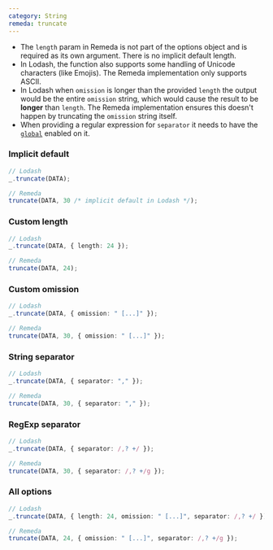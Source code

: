 ```yaml
---
category: String
remeda: truncate
---
```


- The `length` param in Remeda is not part of the options object and is required
  as its own argument. There is no implicit default length.
- In Lodash, the function also supports some handling of Unicode characters
  (like Emojis). The Remeda implementation only supports ASCII.
- In Lodash when `omission` is longer than the provided `length` the output
  would be the entire `omission` string, which would cause the result to be
  **longer** than `length`. The Remeda implementation ensures this doesn't
  happen by truncating the `omission` string itself.
- When providing a regular expression for `separator` it needs to have the
  [`global`](https://developer.mozilla.org/en-US/docs/Web/JavaScript/Guide/Regular_expressions#advanced_searching_with_flags)
  enabled on it.

### Implicit default

```ts
// Lodash
_.truncate(DATA);

// Remeda
truncate(DATA, 30 /* implicit default in Lodash */);
```

### Custom length

```ts
// Lodash
_.truncate(DATA, { length: 24 });

// Remeda
truncate(DATA, 24);
```

### Custom omission

```ts
// Lodash
_.truncate(DATA, { omission: " [...]" });

// Remeda
truncate(DATA, 30, { omission: " [...]" });
```

### String separator

```ts
// Lodash
_.truncate(DATA, { separator: "," });

// Remeda
truncate(DATA, 30, { separator: "," });
```

### RegExp separator

```ts
// Lodash
_.truncate(DATA, { separator: /,? +/ });

// Remeda
truncate(DATA, 30, { separator: /,? +/g });
```

### All options

```ts
// Lodash
_.truncate(DATA, { length: 24, omission: " [...]", separator: /,? +/ });

// Remeda
truncate(DATA, 24, { omission: " [...]", separator: /,? +/g });
```
